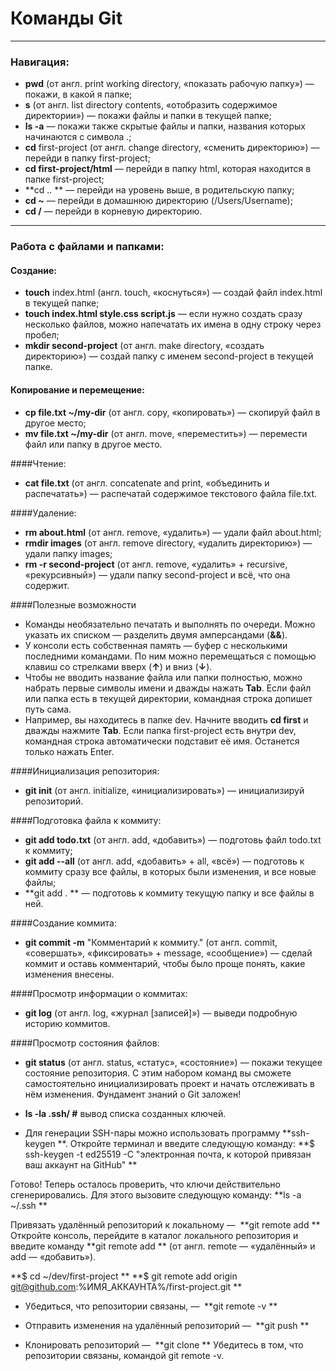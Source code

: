 # Команды Git  
---  
### Навигация:
  * **pwd** (от англ. print working directory, «показать рабочую папку») — покажи, в какой я папке;
  * **s** (от англ. list directory contents, «отобразить содержимое директории») — покажи файлы и папки в текущей папке;
  * **ls -a** — покажи также скрытые файлы и папки, названия которых начинаются с символа .;
  * **cd** first-project (от англ. change directory, «сменить директорию») — перейди в папку first-project;
  * **cd first-project/html** — перейди в папку html, которая находится в папке first-project;
  * **cd .. ** — перейди на уровень выше, в родительскую папку;
  * **cd ~** — перейди в домашнюю директорию (/Users/Username);
  * **cd /** — перейди в корневую директорию.  

---  
### Работа с файлами и папками:  

#### Создание:  
  * **touch** index.html (англ. touch, «коснуться») — создай файл index.html в текущей папке;
  * **touch index.html style.css script.js** — если нужно создать сразу несколько файлов, можно напечатать их имена в одну строку через пробел;
  * **mkdir second-project** (от англ. make directory, «создать директорию») — создай папку с именем second-project в текущей папке.  

#### Копирование и перемещение:  

  * **cp file.txt ~/my-dir** (от англ. copy, «копировать») — скопируй файл в другое место;
  * **mv file.txt ~/my-dir** (от англ. move, «переместить») — перемести файл или папку в другое место.  

####Чтение:  
* **cat file.txt** (от англ. concatenate and print, «объединить и распечатать») — распечатай содержимое текстового файла file.txt.

####Удаление:
* **rm about.html** (от англ. remove, «удалить») — удали файл about.html;
* **rmdir images** (от англ. remove directory, «удалить директорию») — удали папку images;
* **rm -r second-project** (от англ. remove, «удалить» + recursive, «рекурсивный») — удали папку second-project и всё, что она содержит.

####Полезные возможности
* Команды необязательно печатать и выполнять по очереди. Можно указать их списком — разделить двумя амперсандами (**&&**).
* У консоли есть собственная память — буфер с несколькими последними командами. По ним можно перемещаться с помощью клавиш со стрелками вверх (**↑**) и вниз (**↓**).
* Чтобы не вводить название файла или папки полностью, можно набрать первые символы имени и дважды нажать **Tab**. Если файл или папка есть в текущей директории, командная строка допишет путь сама.
* Например, вы находитесь в папке dev. Начните вводить **cd first** и дважды нажмите **Tab**. Если папка first-project есть внутри dev, командная строка автоматически подставит её имя. Останется только нажать Enter.

####Инициализация репозитория:
* **git init** (от англ. initialize, «инициализировать») — инициализируй репозиторий.

####Подготовка файла к коммиту:
* **git add todo.txt** (от англ. add, «добавить») — подготовь файл todo.txt к коммиту;
* **git add --all** (от англ. add, «добавить» + all, «всё») — подготовь к коммиту сразу все файлы, в которых были изменения, и все новые файлы;
* **git add . ** — подготовь к коммиту текущую папку и все файлы в ней.

####Создание коммита:
* **git commit -m** "Комментарий к коммиту." (от англ. commit, «совершать», «фиксировать» + message, «сообщение») — сделай коммит и оставь комментарий, чтобы было проще понять, какие изменения внесены. 

####Просмотр информации о коммитах:
* **git log** (от англ. log, «журнал [записей]») — выведи подробную историю коммитов.

####Просмотр состояния файлов:
* **git status** (от англ. status, «статус», «состояние») — покажи текущее состояние репозитория.
С этим набором команд вы сможете самостоятельно инициализировать проект и начать отслеживать в нём изменения. Фундамент знаний о Git заложен!

* **ls -la .ssh/ #** вывод списка созданных ключей.

* Для генерации SSH-пары можно использовать программу **ssh-keygen **. Откройте терминал и введите следующую команду:
  **$ ssh-keygen -t ed25519 -C "электронная почта, к которой привязан ваш аккаунт на GitHub" **

Готово! Теперь осталось проверить, что ключи действительно сгенерировались. Для этого вызовите следующую команду:
  **ls -a ~/.ssh **


Привязать удалённый репозиторий к локальному —  **git remote add **
Откройте консоль, перейдите в каталог локального репозитория и введите команду  **git remote add ** (от англ. remote — «удалённый» и add — «добавить»).

 **$ cd ~/dev/first-project **
 **$ git remote add origin git@github.com:%ИМЯ_АККАУНТА%/first-project.git  **

 * Убедиться, что репозитории связаны, —  **git remote -v **

 * Отправить изменения на удалённый репозиторий —  **git push **

* Клонировать репозиторий —  **git clone **
Убедитесь в том, что репозитории связаны, командой git remote -v.
